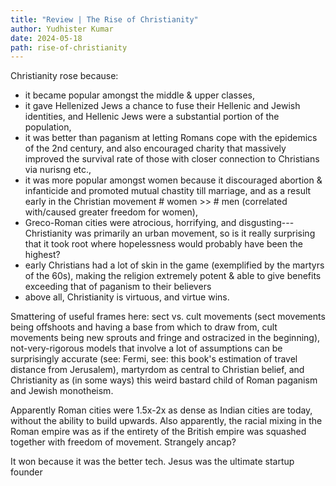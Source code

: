 ```yaml
---
title: "Review | The Rise of Christianity"
author: Yudhister Kumar
date: 2024-05-18
path: rise-of-christianity
---
```


Christianity rose because:

- it became popular amongst the middle & upper classes,
- it gave Hellenized Jews a chance to fuse their Hellenic and Jewish identities, and Hellenic Jews were a substantial portion of the population,
- it was better than paganism at letting Romans cope with the epidemics of the 2nd century, and also encouraged charity that massively improved the survival rate of those with closer connection to Christians via nurisng etc.,
- it was more popular amongst women because it discouraged abortion & infanticide and promoted mutual chastity till marriage, and as a result early in the Christian movement # women >> # men (correlated with/caused greater freedom for women),
- Greco-Roman cities were atrocious, horrifying, and disgusting---Christianity was primarily an urban movement, so is it really surprising that it took root where hopelessness would probably have been the highest?
- early Christians had a lot of skin in the game (exemplified by the martyrs of the 60s), making the religion extremely potent & able to give benefits exceeding that of paganism to their believers
- above all, Christianity is virtuous, and virtue wins.

Smattering of useful frames here: sect vs. cult movements (sect movements being offshoots and having a base from which to draw from, cult movements being new sprouts and fringe and ostracized in the beginning), not-very-rigorous models that involve a lot of assumptions can be surprisingly accurate (see: Fermi, see: this book's estimation of travel distance from Jerusalem), martyrdom as central to Christian belief, and Christianity as (in some ways) this weird bastard child of Roman paganism and Jewish monotheism.

Apparently Roman cities were 1.5x-2x as dense as Indian cities are today, without the ability to build upwards. Also apparently, the racial mixing in the Roman empire was as if the entirety of the British empire was squashed together with freedom of movement. Strangely ancap?

It won because it was the better tech. Jesus was the ultimate startup founder